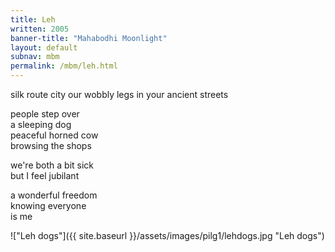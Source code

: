 ```yaml
---
title: Leh
written: 2005
banner-title: "Mahabodhi Moonlight" 
layout: default
subnav: mbm
permalink: /mbm/leh.html
---
```


<div class="poem">
silk route city  
our wobbly legs  
in your ancient streets
   
people step over  
a sleeping dog  
peaceful horned cow  
browsing the shops
 
we're both a bit sick  
but I feel jubilant
 
a wonderful freedom  
knowing everyone  
is me
</div>

!["Leh dogs"]({{ site.baseurl }}/assets/images/pilg1/lehdogs.jpg "Leh dogs")
